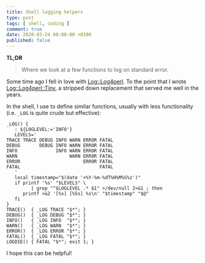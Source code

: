 ```yaml
---
title: Shell logging helpers
type: post
tags: [ shell, coding ]
comment: true
date: 2020-03-24 08:00:00 +0100
published: false
---
```


**TL;DR**

> Where we look at a few functions to log on standard error.

Some time ago I fell in love with [Log::Log4perl][]. To the point that I
wrote [Log::Log4perl::Tiny][], a stripped down replacement that served me
well in the years.

In the shell, I use to define similar functions, usually with less
functionality (i.e. `_LOG` is quite crude but effective):

```shell
_LOG() {
   : ${LOGLEVEL:='INFO'}
   LEVELS='
TRACE TRACE DEBUG INFO WARN ERROR FATAL
DEBUG       DEBUG INFO WARN ERROR FATAL
INFO              INFO WARN ERROR FATAL
WARN                   WARN ERROR FATAL
ERROR                       ERROR FATAL
FATAL                             FATAL
   '
   local timestamp="$(date '+%Y-%m-%dT%H%M%S%z')"
   if printf '%s' "$LEVELS" \
         | grep "^$LOGLEVEL .* $1" >/dev/null 2>&1 ; then
      printf >&2 '[%s] [%5s] %s\n' "$timestamp" "$@"
   fi
}
TRACE()  { _LOG TRACE "$*"; }
DEBUG()  { _LOG DEBUG "$*"; }
INFO()   { _LOG INFO  "$*"; }
WARN()   { _LOG WARN  "$*"; }
ERROR()  { _LOG ERROR "$*"; }
FATAL()  { _LOG FATAL "$*"; }
LOGDIE() { FATAL "$*"; exit 1; }
```

I hope this can be helpful!

[Log::Log4perl]: https://metacpan.org/pod/Log::Log4perl
[Log::Log4perl::Tiny]: https://metacpan.org/pod/Log::Log4perl::Tiny
